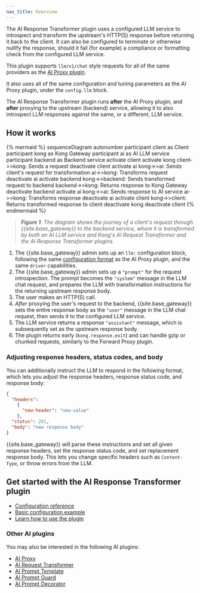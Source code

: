 ```yaml
---
nav_title: Overview
---
```


The AI Response Transformer plugin uses a configured LLM service to introspect and transform the upstream's HTTP(S) response before returning it back to the client.
It can also be configured to terminate or otherwise nullify the response, should it fail (for example) a compliance or formatting check from the configured LLM service.

This plugin supports `llm/v1/chat` style requests for all of the same providers as the [AI Proxy plugin](/hub/kong-inc/ai-proxy/).

It also uses all of the same configuration and tuning parameters as the AI Proxy plugin, under the `config.llm` block.

The AI Response Transformer plugin runs **after** the AI Proxy plugin, and **after** proxying to the upstream (backend) service, allowing it to also introspect LLM responses against the same, or a different, LLM service.

## How it works

<!--vale off-->
{% mermaid %}
sequenceDiagram
    autonumber
    participant client as Client
    participant kong as Kong Gateway
    participant ai as AI LLM service
    participant backend as Backend service
    activate client
    activate kong
    client->>kong: Sends a request
    deactivate client
    activate ai
    kong->>ai: Sends client's request for transformation
    ai->>kong: Transforms request
    deactivate ai
    activate backend
    kong->>backend: Sends transformed request to backend
    backend->>kong: Returns response to Kong Gateway
    deactivate backend
    activate ai
    kong->>ai: Sends response to AI service
    ai->>kong: Transforms response
    deactivate ai
    activate client
    kong->>client: Returns transformed response to client
    deactivate kong
    deactivate client
{% endmermaid %}
<!--vale on-->

> _**Figure 1**: The diagram shows the journey of a client's request through {{site.base_gateway}} to the backend service, 
 where it is transformed by both an AI LLM service and Kong's AI Request Transformer and the AI Response Transformer plugins._

1. The {{site.base_gateway}} admin sets up an `llm:` configuration block, following the same 
[configuration format](/hub/kong-inc/ai-proxy/configuration/) as the AI Proxy plugin, 
and the same `driver` capabilities.
1. The {{site.base_gateway}} admin sets up a `"prompt"` for the request introspection. 
The prompt becomes the `"system"` message in the LLM chat request, and prepares the LLM with transformation
instructions for the returning upstream response body.
1. The user makes an HTTP(S) call.
1. *After* proxying the user's request to the backend, {{site.base_gateway}} sets the entire response body as the 
`"user"` message in the LLM chat request, then sends it to the configured LLM service.
1. The LLM service returns a response `"assistant"` message, which is subsequently set as the upstream response body.
1. The plugin returns early (`kong.response.exit`) and can handle gzip or chunked requests, similarly to the Forward Proxy plugin.

### Adjusting response headers, status codes, and body

You can additionally instruct the LLM to respond in the following format, which lets you adjust the response headers, response status code, and response body:

```json
{
  "headers":
    {
      "new-header": "new-value"
    },
  "status": 201,
  "body": "new response body"
}
```

{{site.base_gateway}} will parse these instructions and set all given response headers, set the response status code, 
and set replacement response body. 
This lets you change specific headers such as `Content-Type`, or throw errors from the LLM.

## Get started with the AI Response Transformer plugin

* [Configuration reference](/hub/kong-inc/ai-response-transformer/configuration/)
* [Basic configuration example](/hub/kong-inc/ai-response-transformer/how-to/basic-example/)
* [Learn how to use the plugin](/hub/kong-inc/ai-response-transformer/how-to/)

### Other AI plugins

You may also be interested in the following AI plugins:
* [AI Proxy](/hub/kong-inc/ai-proxy/)
* [AI Request Transformer](/hub/kong-inc/ai-request-transformer/)
* [AI Prompt Template](/hub/kong-inc/ai-prompt-template/)
* [AI Prompt Guard](/hub/kong-inc/ai-prompt-guard/)
* [AI Prompt Decorator](/hub/kong-inc/ai-prompt-decorator/)